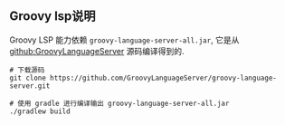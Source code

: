 ## Groovy lsp说明

Groovy LSP 能力依赖 `groovy-language-server-all.jar`, 它是从 [github:GroovyLanguageServer](https://github.com/GroovyLanguageServer/groovy-language-server) 源码编译得到的.

```shell
# 下载源码
git clone https://github.com/GroovyLanguageServer/groovy-language-server.git

# 使用 gradle 进行编译输出 groovy-language-server-all.jar
./gradlew build

```
